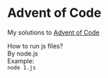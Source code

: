 # Advent of Code

My solutions to [Advent of Code](https://adventofcode.com/)

How to run js files?<br>
By node.js<br>
Example:<br>
```node 1.js```